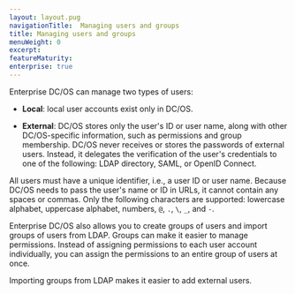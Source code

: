 ```yaml
---
layout: layout.pug
navigationTitle:  Managing users and groups
title: Managing users and groups
menuWeight: 0
excerpt:
featureMaturity:
enterprise: true
---
```





Enterprise DC/OS can manage two types of users:

* **Local**: local user accounts exist only in DC/OS.

* **External**: DC/OS stores only the user's ID or user name, along with other DC/OS-specific information, such as permissions and group membership. DC/OS never receives or stores the passwords of external users. Instead, it delegates the verification of the user's credentials to one of the following: LDAP directory, SAML, or OpenID Connect.

All users must have a unique identifier, i.e., a user ID or user name. Because DC/OS needs to pass the user's name or ID in URLs, it cannot contain any spaces or commas. Only the following characters are supported: lowercase alphabet, uppercase alphabet, numbers, `@`, `.`, `\`, `_`, and `-`.

Enterprise DC/OS also allows you to create groups of users and import groups of users from LDAP. Groups can make it easier to manage permissions. Instead of assigning permissions to each user account individually, you can assign the permissions to an entire group of users at once. 

Importing groups from LDAP makes it easier to add external users.
